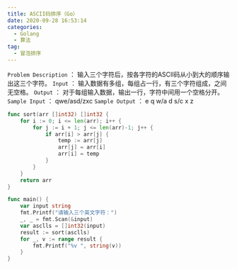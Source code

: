 ```yaml
---
title: ASCII码排序（Go）
date: 2020-09-28 16:53:14
categories:
  - Golang
  - 算法
tag:
  - 冒泡排序
---
```


`Problem Description` ：	输入三个字符后，按各字符的ASCII码从小到大的顺序输出这三个字符。
`Input` ：					输入数据有多组，每组占一行，有三个字符组成，之间无空格。
`Output` ：				对于每组输入数据，输出一行，字符中间用一个空格分开。
`Sample Input` ：			qwe/asd/zxc
`Sample Output` ：			e q w/a d s/c x z

<!--more-->


```go
func sort(arr []int32) []int32 {
	for i := 0; i <= len(arr); i++ {
		for j := i + 1; j <= len(arr)-1; j++ {
			if arr[i] > arr[j] {
				temp := arr[j]
				arr[j] = arr[i]
				arr[i] = temp
			}
		}
	}
	return arr
}

func main() {
	var input string
	fmt.Printf("请输入三个英文字符：")
	_, _ = fmt.Scan(&input)
	var asclls = []int32(input)
	result := sort(asclls)
	for _, v := range result {
		fmt.Printf("%v ", string(v))
	}
}
```
